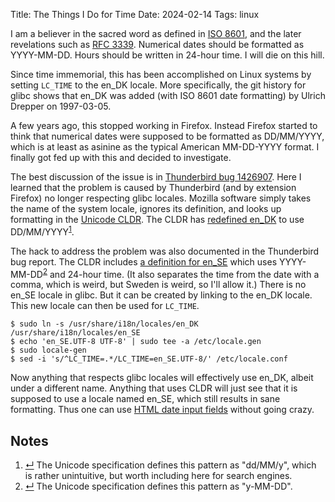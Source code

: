 Title: The Things I Do for Time
Date: 2024-02-14
Tags: linux

I am a believer in the sacred word as defined in [ISO 8601](https://en.wikipedia.org/wiki/ISO_8601), and the later revelations such as [RFC 3339](https://datatracker.ietf.org/doc/html/rfc3339). Numerical dates should be formatted as YYYY-MM-DD. Hours should be written in 24-hour time. I will die on this hill.

Since time immemorial, this has been accomplished on Linux systems by setting `LC_TIME` to the en_DK locale. More specifically, the git history for glibc shows that en_DK was added (with ISO 8601 date formatting) by Ulrich Drepper on 1997-03-05.

A few years ago, this stopped working in Firefox. Instead Firefox started to think that numerical dates were supposed to be formatted as DD/MM/YYYY, which is at least as asinine as the typical American MM-DD-YYYY format. I finally got fed up with this and decided to investigate.

The best discussion of the issue is in [Thunderbird bug 1426907](https://bugzilla.mozilla.org/show_bug.cgi?id=1426907). Here I learned that the problem is caused by Thunderbird (and by extension Firefox) no longer respecting glibc locales. Mozilla software simply takes the name of the system locale, ignores its definition, and looks up formatting in the [Unicode CLDR](https://cldr.unicode.org/). The CLDR has [redefined en_DK](https://www.localeplanet.com/icu/en-DK/index.html) to use DD/MM/YYYY<sup class="footnote-ref" id="fnref:endk"><a rel="footnote" href="#fn:endk" title="see footnote">1</a></sup>.

The hack to address the problem was also documented in the Thunderbird bug report. The CLDR includes [a definition for en_SE](https://www.localeplanet.com/icu/en-SE/index.html) which uses YYYY-MM-DD<sup class="footnote-ref" id="fnref:ense"><a rel="footnote" href="#fn:ense" title="see footnote">2</a></sup> and 24-hour time. (It also separates the time from the date with a comma, which is weird, but Sweden is weird, so I'll allow it.) There is no en_SE locale in glibc. But it can be created by linking to the en_DK locale. This new locale can then be used for `LC_TIME`.

    $ sudo ln -s /usr/share/i18n/locales/en_DK /usr/share/i18n/locales/en_SE
    $ echo 'en_SE.UTF-8 UTF-8' | sudo tee -a /etc/locale.gen
    $ sudo locale-gen
    $ sed -i 's/^LC_TIME=.*/LC_TIME=en_SE.UTF-8/' /etc/locale.conf

Now anything that respects glibc locales will effectively use en_DK, albeit under a different name. Anything that uses CLDR will just see that it is supposed to use a locale named en_SE, which still results in sane formatting. Thus one can use [HTML date input fields](https://developer.mozilla.org/en-US/docs/Web/HTML/Element/input/date) without going crazy.

<div id="footnotes">
    <h2>Notes</h2>
    <ol>
        <li id="fn:endk"><a rev="footnote" href="#fnref:endk" class="footnote-return" title="return to article">&crarr;</a> The Unicode specification defines this pattern as "dd/MM/y", which is rather unintuitive, but worth including here for search engines.</li>
        <li id="fn:ense"><a rev="footnote" href="#fnref:ense" class="footnote-return" title="return to article">&crarr;</a> The Unicode specification defines this pattern as "y-MM-DD".</li>
    </ol>
</div>
